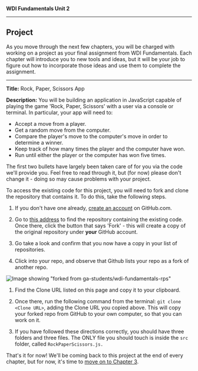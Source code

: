 **WDI Fundamentals Unit 2**

---

## Project

As you move through the next few chapters, you will be charged with working on a project as your final assignment from WDI Fundamentals. Each chapter will introduce you to new tools and ideas, but it will be your job to figure out how to incorporate those ideas and use them to complete the assignment.

- - -

**Title:** Rock, Paper, Scissors App

**Description:** You will be building an application in JavaScript capable of playing the game 'Rock, Paper, Scissors' with a user via a console or terminal. In particular, your app will need to:
  * Accept a move from a player.
  * Get a random move from the computer.
  * Compare the player's move to the computer's move in order to determine a winner.
  * Keep track of how many times the player and the computer have won.
  * Run until either the player or the computer has won five times.

The first two bullets have largely been taken care of for you via the code we'll provide you. Feel free to read through it, but (for now) please don't change it - doing so may cause problems with your project.

To access the existing code for this project, you will need to fork and clone the repository that contains it. To do this, take the following steps.

1. If you don't have one already, [create an account](./08_exercise.md) on GitHub.com.

1. Go to [this address](https://github.com/ga-students/wdi-fundamentals-rps) to find the repository containing the existing code. Once there, click the button that says 'Fork' - this will create a copy of the original repository under **your** GitHub account.

1. Go take a look and confirm that you now have a copy in your list of repositories.

1. Click into your repo, and observe that Github lists your repo as a fork of another repo.

![Image showing "forked from ga-students/wdi-fundamentals-rps"]()

1. Find the Clone URL listed on this page and copy it to your clipboard.

1. Once there, run the following command from the terminal:
`git clone <Clone URL>`, adding the Clone URL you copied above. This will copy your forked repo from GitHub to your own computer, so that you can work on it.

5. If you have followed these directions correctly, you should have three folders and three files.  The ONLY file you should touch is inside the `src` folder, called `RockPaperScissors.js.`

That's it for now! We'll be coming back to this project at the end of every chapter, but for now, it's time to [move on to Chapter 3](../03_chapter/README.md).



